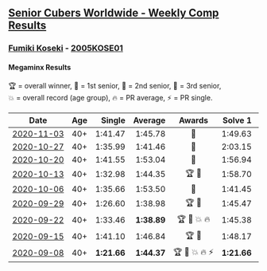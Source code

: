 <style>table {white-space: nowrap;}</style>

## [Senior Cubers Worldwide - Weekly Comp Results](/scw-comp/results/)
### [Fumiki Koseki](README.md) - [2005KOSE01](https://www.worldcubeassociation.org/persons/2005KOSE01?event=minx)
#### Megaminx Results

<span style="white-space: nowrap;">🏆 = overall winner</span>, <span style="white-space: nowrap;">🥇 = 1st senior</span>, <span style="white-space: nowrap;">🥈 = 2nd senior</span>, <span style="white-space: nowrap;">🥉 = 3rd senior</span>, <span style="white-space: nowrap;">💥 = overall record (age group)</span>, <span style="white-space: nowrap;">🔥 = PR average</span>, <span style="white-space: nowrap;">⚡ = PR single</span>.

| Date | Age | Single | Average | Awards | Solve 1 | Solve 2 | Solve 3 | Solve 4 | Solve 5 | Video |
| :--: | :--: | --: | --: | :--: | --: | --: | --: | --: | --: | :-- |
| [2020-11-03](../../results/2020-11-03/minx.md) | 40+ | 1:41.47 | 1:45.78 | 🥈 | 1:49.63 | 1:54.49 | 1:45.74 | 1:41.47 | 1:41.97 | [Desktop](https://www.facebook.com/events/1239637256416110/permalink/1245604499152719) / [Mobile](https://m.facebook.com/events/1239637256416110?view=permalink&id=1245604499152719) |
| [2020-10-27](../../results/2020-10-27/minx.md) | 40+ | 1:35.99 | 1:41.46 | 🥈 | 2:03.15 | 1:36.52 | 1:48.05 | 1:35.99 | 1:39.82 | [Desktop](https://www.facebook.com/events/814285582657691/permalink/817766725642910) / [Mobile](https://m.facebook.com/events/814285582657691?view=permalink&id=817766725642910) |
| [2020-10-20](../../results/2020-10-20/minx.md) | 40+ | 1:41.55 | 1:53.04 | 🥈 | 1:56.94 | 1:41.55 | 1:55.52 | 2:02.12 | 1:46.67 | [Desktop](https://www.facebook.com/events/1017705805364611/permalink/1023562108112314) / [Mobile](https://m.facebook.com/events/1017705805364611?view=permalink&id=1023562108112314) |
| [2020-10-13](../../results/2020-10-13/minx.md) | 40+ | 1:32.98 | 1:44.35 | 🏆 🥇 | 1:58.70 | 1:32.98 | 1:49.93 | 1:35.77 | 1:47.36 | [Desktop](https://www.facebook.com/events/2855876438029747/permalink/2863143357303055) / [Mobile](https://m.facebook.com/events/2855876438029747?view=permalink&id=2863143357303055) |
| [2020-10-06](../../results/2020-10-06/minx.md) | 40+ | 1:35.66 | 1:53.50 | 🥈 | 1:41.45 | 3:06.70 | 1:35.66 | 1:44.55 | 2:14.49 | [Desktop](https://www.facebook.com/events/2645965315652815/permalink/2652052705044076) / [Mobile](https://m.facebook.com/events/2645965315652815?view=permalink&id=2652052705044076) |
| [2020-09-29](../../results/2020-09-29/minx.md) | 40+ | 1:26.60 | 1:38.98 | 🏆 🥇 | 1:45.47 | 1:46.13 | 1:26.60 | 1:30.76 | 1:40.72 | [Desktop](https://www.facebook.com/events/1202263490156156/permalink/1207960279586477) / [Mobile](https://m.facebook.com/events/1202263490156156?view=permalink&id=1207960279586477) |
| [2020-09-22](../../results/2020-09-22/minx.md) | 40+ | 1:33.46 | **1:38.89** | 🏆 🥇 💥 🔥 | 1:45.38 | 1:37.77 | 1:33.53 | 1:33.46 | 1:49.18 | [Desktop](https://www.facebook.com/events/349197636276246/permalink/350482712814405) / [Mobile](https://m.facebook.com/events/349197636276246?view=permalink&id=350482712814405) |
| [2020-09-15](../../results/2020-09-15/minx.md) | 40+ | 1:41.10 | 1:46.84 | 🏆 🥇 | 1:48.17 | 1:41.10 | 1:51.98 | 1:49.69 | 1:42.65 | [Desktop](https://www.facebook.com/events/3404368289613252/permalink/3417652994951448) / [Mobile](https://m.facebook.com/events/3404368289613252?view=permalink&id=3417652994951448) |
| [2020-09-08](../../results/2020-09-08/minx.md) | 40+ | **1:21.66** | **1:44.37** | 🏆 🥇 💥 🔥 ⚡ | **1:21.66** | 1:53.03 | 1:50.87 | 1:51.97 | 1:30.27 | [Desktop](https://www.facebook.com/events/660661614881054/permalink/665531487727400) / [Mobile](https://m.facebook.com/events/660661614881054?view=permalink&id=665531487727400) |


<!-- Global site tag (gtag.js) - Google Analytics -->
<script async src="https://www.googletagmanager.com/gtag/js?id=UA-86348435-3"></script>
<script>window.dataLayer = window.dataLayer || []; function gtag() {dataLayer.push(arguments);} gtag('js', new Date()); gtag('config', 'UA-86348435-3');</script>
